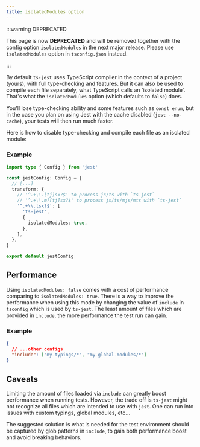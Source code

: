 ```yaml
---
title: isolatedModules option
---
```


:::warning DEPRECATED

This page is now **DEPRECATED** and will be removed together with the config option `isolatedModules` in the next major release. Please use `isolatedModules` option in `tsconfig.json` instead.

:::

By default `ts-jest` uses TypeScript compiler in the context of a project (yours), with full type-checking and features.
But it can also be used to compile each file separately, what TypeScript calls an 'isolated module'.
That's what the `isolatedModules` option (which defaults to `false`) does.

You'll lose type-checking ability and some features such as `const enum`, but in the case you plan on using Jest with the cache disabled (`jest --no-cache`), your tests will then run much faster.

Here is how to disable type-checking and compile each file as an isolated module:

### Example

```ts title="jest.config.ts"
import type { Config } from 'jest'

const jestConfig: Config = {
  // [...]
  transform: {
    // '^.+\\.[tj]sx?$' to process js/ts with `ts-jest`
    // '^.+\\.m?[tj]sx?$' to process js/ts/mjs/mts with `ts-jest`
    '^.+\\.tsx?$': [
      'ts-jest',
      {
        isolatedModules: true,
      },
    ],
  },
}

export default jestConfig
```

## Performance

Using `isolatedModules: false` comes with a cost of performance comparing to `isolatedModules: true`. There is a way
to improve the performance when using this mode by changing the value of `include` in `tsconfig` which is used by `ts-jest`.
The least amount of files which are provided in `include`, the more performance the test run can gain.

### Example

```json title="tsconfig.json"
{
  // ...other configs
  "include": ["my-typings/*", "my-global-modules/*"]
}
```

## Caveats

Limiting the amount of files loaded via `include` can greatly boost performance when running tests. However, the trade off
is `ts-jest` might not recognize all files which are intended to use with `jest`. One can run into issues with custom typings,
global modules, etc...

The suggested solution is what is needed for the test environment should be captured by
glob patterns in `include`, to gain both performance boost and avoid breaking behaviors.
